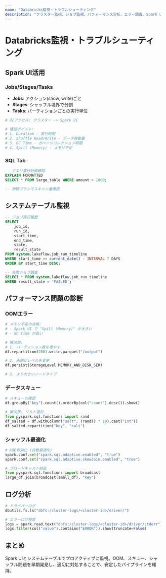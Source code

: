 ```yaml
---
name: "Databricks監視・トラブルシューティング"
description: "クラスター監視、ジョブ監視、パフォーマンス分析、エラー調査、Spark UI活用、ログ分析"
---
```


# Databricks監視・トラブルシューティング

## Spark UI活用

### Jobs/Stages/Tasks

- **Jobs**: アクション(show, write)ごと
- **Stages**: シャッフル境界で分割
- **Tasks**: パーティションごとの実行単位

```python
# UIアクセス: クラスター -> Spark UI

# 確認ポイント:
# 1. Duration - 実行時間
# 2. Shuffle Read/Write - データ移動量
# 3. GC Time - ガベージコレクション時間
# 4. Spill (Memory) - メモリ不足
```

### SQL Tab

```sql
-- クエリ実行計画確認
EXPLAIN FORMATTED
SELECT * FROM large_table WHERE amount > 1000;

-- 物理プランでスキャン量確認
```

## システムテーブル監視

```sql
-- ジョブ実行履歴
SELECT
    job_id,
    run_id,
    start_time,
    end_time,
    state,
    result_state
FROM system.lakeflow.job_run_timeline
WHERE start_time >= current_date() - INTERVAL 7 DAYS
ORDER BY start_time DESC;

-- 失敗ジョブ調査
SELECT * FROM system.lakeflow.job_run_timeline
WHERE result_state = 'FAILED';
```

## パフォーマンス問題の診断

### OOMエラー

```python
# メモリ不足の兆候:
# - Spark UI で "Spill (Memory)" が大きい
# - GC Time が長い

# 解決策:
# 1. パーティション数を増やす
df.repartition(200).write.parquet("/output")

# 2. 永続化レベルを変更
df.persist(StorageLevel.MEMORY_AND_DISK_SER)

# 3. より大きいノードタイプ
```

### データスキュー

```python
# スキューの確認
df.groupBy("key").count().orderBy(col("count").desc()).show()

# 解決策: ソルト追加
from pyspark.sql.functions import rand
df_salted = df.withColumn("salt", (rand() * 10).cast("int"))
df_salted.repartition("key", "salt")
```

### シャッフル最適化

```python
# AQE有効化 (自動最適化)
spark.conf.set("spark.sql.adaptive.enabled", "true")
spark.conf.set("spark.sql.adaptive.skewJoin.enabled", "true")

# ブロードキャスト結合
from pyspark.sql.functions import broadcast
large_df.join(broadcast(small_df), "key")
```

## ログ分析

```python
# ドライバーログ
dbutils.fs.ls("dbfs:/cluster-logs/<cluster-id>/driver/")

# エラーログ検索
logs = spark.read.text("dbfs:/cluster-logs/<cluster-id>/driver/stderr")
logs.filter(col("value").contains("ERROR")).show(truncate=False)
```

## まとめ

Spark UIとシステムテーブルでプロアクティブに監視。OOM、スキュー、シャッフル問題を早期発見し、適切に対処することで、安定したパイプラインを維持。

